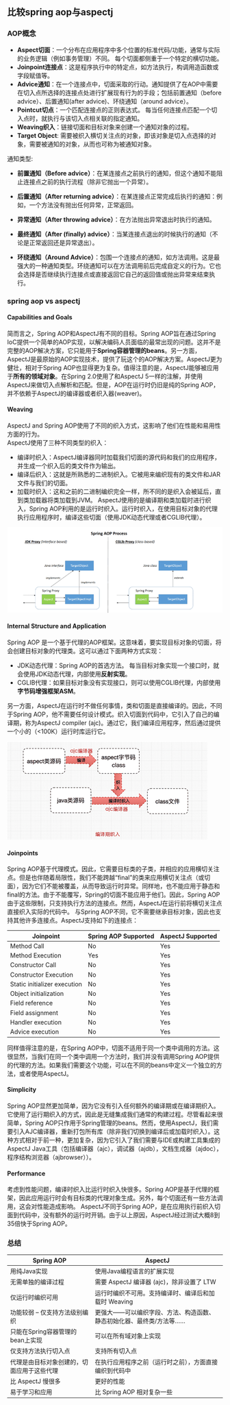 ## 比较spring aop与aspectj

### AOP概念

- **Aspect切面**：一个分布在应用程序中多个位置的标准代码/功能，通常与实际的业务逻辑（例如事务管理）不同。 每个切面都侧重于一个特定的横切功能。
- **Joinpoint连接点**：这是程序执行中的特定点，如方法执行，构调用造函数或字段赋值等。
- **Advice通知**：在一个连接点中，切面采取的行动。通知提供了在AOP中需要在切入点所选择的连接点处进行扩展现有行为的手段；包括前置通知（before advice）、后置通知(after advice)、环绕通知（around advice）。
- **Pointcut切点**：一个匹配连接点的正则表达式。 每当任何连接点匹配一个切入点时，就执行与该切入点相关联的指定通知。
- **Weaving织入**：链接切面和目标对象来创建一个通知对象的过程。
- **Target Object**: 需要被织入横切关注点的对象，即该对象是切入点选择的对象，需要被通知的对象，从而也可称为被通知对象。

通知类型:

- **前置通知（Before advice）**：在某连接点之前执行的通知，但这个通知不能阻止连接点之前的执行流程（除非它抛出一个异常）。

- **后置通知（After returning advice）**：在某连接点正常完成后执行的通知：例如，一个方法没有抛出任何异常，正常返回。

- **异常通知（After throwing advice）**：在方法抛出异常退出时执行的通知。

- **最终通知（After (finally) advice）**：当某连接点退出的时候执行的通知（不论是正常返回还是异常退出）。

- **环绕通知（Around Advice）**：包围一个连接点的通知，如方法调用。这是最强大的一种通知类型。环绕通知可以在方法调用前后完成自定义的行为。它也会选择是否继续执行连接点或直接返回它自己的返回值或抛出异常来结束执行。

### spring aop vs aspectj

#### Capabilities and Goals

简而言之，Spring AOP和AspectJ有不同的目标。Spring AOP旨在通过Spring IoC提供一个简单的AOP实现，以解决编码人员面临的最常出现的问题。这并不是完整的AOP解决方案，它只能用于**Spring容器管理的beans**。另一方面，AspectJ是最原始的AOP实现技术，提供了玩这个的AOP解决方案。AspectJ更为健壮，相对于Spring AOP也显得更为复杂。值得注意的是，AspectJ能够被应用于**所有的领域对象**。在Spring 2.0使用了和AspectJ 5一样的注解，并使用AspectJ来做切入点解析和匹配。但是，AOP在运行时仍旧是纯的Spring AOP，并不依赖于AspectJ的编译器或者织入器(weaver)。

#### Weaving

AspectJ and Spring AOP使用了不同的织入方式，这影响了他们在性能和易用性方面的行为。  
AspectJ使用了三种不同类型的织入：

* 编译时织入：AspectJ编译器同时加载我们切面的源代码和我们的应用程序，并生成一个织入后的类文件作为输出。
* 编译后织入：这就是所熟悉的二进制织入。它被用来编织现有的类文件和JAR文件与我们的切面。
* 加载时织入：这和之前的二进制编织完全一样，所不同的是织入会被延后，直到类加载器将类加载到JVM。
  AspectJ使用的是编译期和类加载时进行织入，Spring AOP利用的是运行时织入。运行时织入，在使用目标对象的代理执行应用程序时，编译这些切面（使用JDK动态代理或者CGLIB代理）。

<img src="..\..\picture service\类库\aop\1.png">

#### Internal Structure and Application

Spring AOP 是一个基于代理的AOP框架。这意味着，要实现目标对象的切面，将会创建目标对象的代理类。这可以通过下面两种方式实现：

- JDK动态代理：Spring AOP的首选方法。 每当目标对象实现一个接口时，就会使用JDK动态代理，内部使用**反射实现**。
- CGLIB代理：如果目标对象没有实现接口，则可以使用CGLIB代理，内部使用**字节码增强框架ASM**。

另一方面，AspectJ在运行时不做任何事情，类和切面是直接编译的。因此，不同于Spring AOP，他不需要任何设计模式。织入切面到代码中，它引入了自己的编译期，称为AspectJ compiler (ajc)。通过它，我们编译应用程序，然后通过提供一个小的（<100K）运行时库运行它。

<img src="..\..\picture service\类库\aop\2.png">

#### Joinpoints

Spring AOP基于代理模式。因此，它需要目标类的子类，并相应的应用横切关注点。但是也伴随着局限性，我们不能跨越“final”的类来应用横切关注点（或切面），因为它们不能被覆盖，从而导致运行时异常。同样地，也不能应用于静态和final的方法。由于不能覆写，Spring的切面不能应用于他们。因此，Spring AOP由于这些限制，只支持执行方法的连接点。然而，AspectJ在运行前将横切关注点直接织入实际的代码中。 与Spring AOP不同，它不需要继承目标对象，因此也支持其他许多连接点。AspectJ支持如下的连接点：

| Joinpoint                    | Spring AOP Supported | AspectJ Supported |
| ---------------------------- | -------------------- | ----------------- |
| Method Call                  | No                   | Yes               |
| Method Execution             | Yes                  | Yes               |
| Constructor Call             | No                   | Yes               |
| Constructor Execution        | No                   | Yes               |
| Static initializer execution | No                   | Yes               |
| Object initialization        | No                   | Yes               |
| Field reference              | No                   | Yes               |
| Field assignment             | No                   | Yes               |
| Handler execution            | No                   | Yes               |
| Advice execution             | No                   | Yes               |

同样值得注意的是，在Spring AOP中，切面不适用于同一个类中调用的方法。这很显然，当我们在同一个类中调用一个方法时，我们并没有调用Spring AOP提供的代理的方法。如果我们需要这个功能，可以在不同的beans中定义一个独立的方法，或者使用AspectJ。

#### Simplicity

Spring AOP显然更加简单，因为它没有引入任何额外的编译期或在编译期织入。它使用了运行期织入的方式，因此是无缝集成我们通常的构建过程。尽管看起来很简单，Spring AOP只作用于Spring管理的beans。然而，使用AspectJ，我们需要引入AJC编译器，重新打包所有库（除非我们切换到编译后或加载时织入）。这种方式相对于前一种，更加复杂，因为它引入了我们需要与IDE或构建工具集成的AspectJ Java工具（包括编译器（ajc），调试器（ajdb），文档生成器（ajdoc），程序结构浏览器（ajbrowser））。

#### Performance

考虑到性能问题，编译时织入比运行时织入快很多。Spring AOP是基于代理的框架，因此应用运行时会有目标类的代理对象生成。另外，每个切面还有一些方法调用，这会对性能造成影响。
AspectJ不同于Spring AOP，是在应用执行前织入切面到代码中，没有额外的运行时开销。由于以上原因，AspectJ经过测试大概8到35倍快于Spring AOP。

### 总结

| Spring AOP            | AspectJ                              |
| --------------------- | ------------------------------------ |
| 用纯Java实现              | 使用Java编程语言的扩展实现                      |
| 无需单独的编译过程             | 需要 AspectJ 编译器 (ajc)，除非设置了 LTW       |
| 仅运行时编织可用              | 运行时编织不可用。支持编译时、编译后和加载时 Weaving       |
| 功能较弱 – 仅支持方法级别编织      | 更强大——可以编织字段、方法、构造函数、静态初始化器、最终类/方法等…… |
| 只能在Spring容器管理的bean上实现 | 可以在所有域对象上实现                          |
| 仅支持方法执行切入点            | 支持所有切入点                              |
| 代理是由目标对象创建的，切面应用于这些代理 | 在执行应用程序之前（运行时之前），方面直接编织到代码中          |
| 比 AspectJ 慢很多         | 更好的性能                                |
| 易于学习和应用               | 比 Spring AOP 相对复杂一些                  |